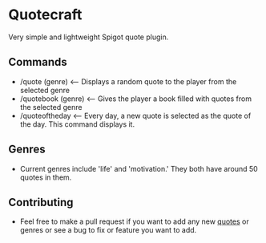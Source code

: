 # Quotecraft
Very simple and lightweight Spigot quote plugin.

## Commands
- /quote (genre) <-- Displays a random quote to the player from the selected genre
- /quotebook (genre) <-- Gives the player a book filled with quotes from the selected genre
- /quoteoftheday <-- Every day, a new quote is selected as the quote of the day. This command displays it.

## Genres
- Current genres include 'life' and 'motivation.' They both have around 50 quotes in them. 

## Contributing
- Feel free to make a pull request if you want to add any new [quotes](https://github.com/Jack1q/Quotecraft/tree/master/Quotecraft/src/com/gmail/jackdonofrio12/quotes) or genres or see a bug to fix or feature you want to add.
